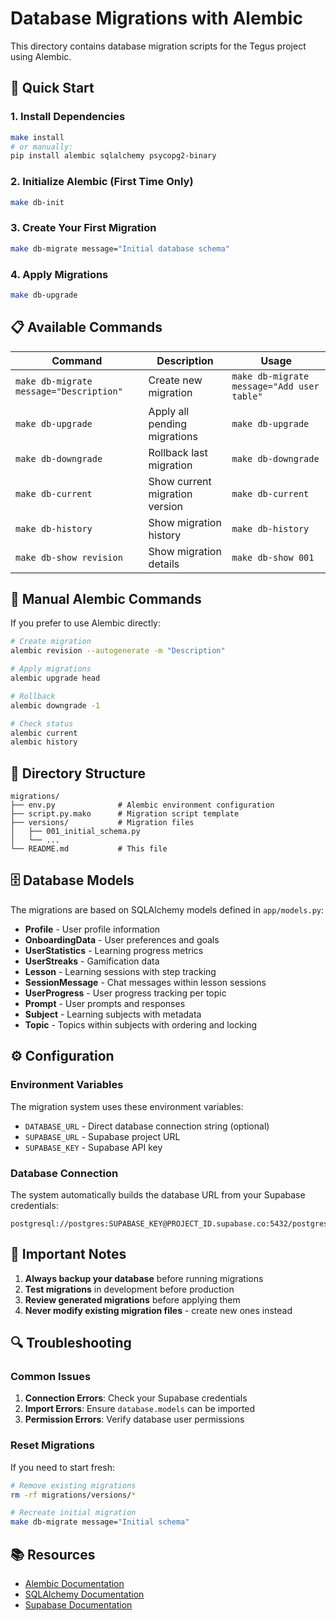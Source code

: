 # Database Migrations with Alembic

This directory contains database migration scripts for the Tegus project using Alembic.

## 🚀 **Quick Start**

### **1. Install Dependencies**
```bash
make install
# or manually:
pip install alembic sqlalchemy psycopg2-binary
```

### **2. Initialize Alembic (First Time Only)**
```bash
make db-init
```

### **3. Create Your First Migration**
```bash
make db-migrate message="Initial database schema"
```

### **4. Apply Migrations**
```bash
make db-upgrade
```

## 📋 **Available Commands**

| Command | Description | Usage |
|---------|-------------|-------|
| `make db-migrate message="Description"` | Create new migration | `make db-migrate message="Add user table"` |
| `make db-upgrade` | Apply all pending migrations | `make db-upgrade` |
| `make db-downgrade` | Rollback last migration | `make db-downgrade` |
| `make db-current` | Show current migration version | `make db-current` |
| `make db-history` | Show migration history | `make db-history` |
| `make db-show revision` | Show migration details | `make db-show 001` |

## 🔧 **Manual Alembic Commands**

If you prefer to use Alembic directly:

```bash
# Create migration
alembic revision --autogenerate -m "Description"

# Apply migrations
alembic upgrade head

# Rollback
alembic downgrade -1

# Check status
alembic current
alembic history
```

## 📁 **Directory Structure**

```
migrations/
├── env.py              # Alembic environment configuration
├── script.py.mako      # Migration script template
├── versions/           # Migration files
│   ├── 001_initial_schema.py
│   └── ...
└── README.md           # This file
```

## 🗄️ **Database Models**

The migrations are based on SQLAlchemy models defined in `app/models.py`:

- **Profile** - User profile information
- **OnboardingData** - User preferences and goals
- **UserStatistics** - Learning progress metrics
- **UserStreaks** - Gamification data
- **Lesson** - Learning sessions with step tracking
- **SessionMessage** - Chat messages within lesson sessions
- **UserProgress** - User progress tracking per topic
- **Prompt** - User prompts and responses
- **Subject** - Learning subjects with metadata
- **Topic** - Topics within subjects with ordering and locking

## ⚙️ **Configuration**

### **Environment Variables**

The migration system uses these environment variables:

- `DATABASE_URL` - Direct database connection string (optional)
- `SUPABASE_URL` - Supabase project URL
- `SUPABASE_KEY` - Supabase API key

### **Database Connection**

The system automatically builds the database URL from your Supabase credentials:

```
postgresql://postgres:SUPABASE_KEY@PROJECT_ID.supabase.co:5432/postgres
```

## 🚨 **Important Notes**

1. **Always backup your database** before running migrations
2. **Test migrations** in development before production
3. **Review generated migrations** before applying them
4. **Never modify existing migration files** - create new ones instead

## 🔍 **Troubleshooting**

### **Common Issues**

1. **Connection Errors**: Check your Supabase credentials
2. **Import Errors**: Ensure `database.models` can be imported
3. **Permission Errors**: Verify database user permissions

### **Reset Migrations**

If you need to start fresh:

```bash
# Remove existing migrations
rm -rf migrations/versions/*

# Recreate initial migration
make db-migrate message="Initial schema"
```

## 📚 **Resources**

- [Alembic Documentation](https://alembic.sqlalchemy.org/)
- [SQLAlchemy Documentation](https://docs.sqlalchemy.org/)
- [Supabase Documentation](https://supabase.com/docs)
